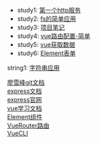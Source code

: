 * study1: [第一个http服务](https://github.com/mohui/nodeStudy/blob/master/study-1.md)
* study2: [fs的简单应用](https://github.com/mohui/nodeStudy/blob/master/study-2.md)
* study3: [项目笔记](https://github.com/mohui/nodeStudy/blob/master/study-3.md)
* study4: [vue路由配置-简单](https://github.com/mohui/nodeStudy/blob/master/study-4.md)
* study5: [vue获取数据](https://github.com/mohui/nodeStudy/blob/master/study-5.md)
* study6: [Element表单](https://github.com/mohui/nodeStudy/blob/master/study-6.md)

 string1: [字符串应用](https://github.com/mohui/nodeStudy/blob/master/string-1.md)


[廖雪峰git文档](https://www.liaoxuefeng.com/wiki/896043488029600/896827951938304)  
[express文档](https://www.cnblogs.com/mq0036/p/5243312.html)  
[express官网](https://expressjs.com/zh-cn/)  
[vue学习文档](https://cn.vuejs.org/v2/guide/)  
[Element组件](https://element.eleme.cn/#/zh-CN/component/input)  
[VueRouter路由](https://router.vuejs.org/zh/installation.html)  
[VueCLI](https://cli.vuejs.org/zh/guide/)